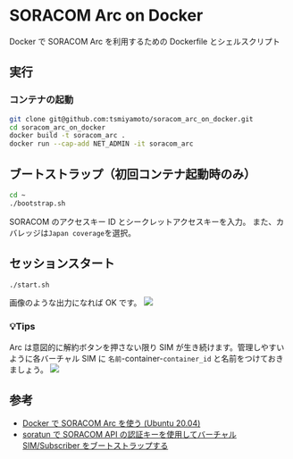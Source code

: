 # SORACOM Arc on Docker

Docker で SORACOM Arc を利用するための Dockerfile とシェルスクリプト

## 実行

### コンテナの起動

```bash
git clone git@github.com:tsmiyamoto/soracom_arc_on_docker.git
cd soracom_arc_on_docker
docker build -t soracom_arc .
docker run --cap-add NET_ADMIN -it soracom_arc
```

## ブートストラップ（初回コンテナ起動時のみ）

```bash
cd ~
./bootstrap.sh
```

SORACOM のアクセスキー ID とシークレットアクセスキーを入力。
また、カバレッジは`Japan coverage`を選択。

## セッションスタート

```bash
./start.sh
```

画像のような出力になれば OK です。
![](https://docs.google.com/drawings/d/e/2PACX-1vS4Q2vUd5I5nQDahB4tiDLp9OgVhZ8o7byKW9pnqGP7X9IZ6L0xze8PmKqS8bhR8gOIzhP0RN9wPaBn/pub?w=959&h=419)

### 💡Tips

Arc は意図的に解約ボタンを押さない限り SIM が生き続けます。管理しやすいように各バーチャル SIM に `名前`-container-`container_id` と名前をつけておきましょう。
![](https://docs.google.com/drawings/d/e/2PACX-1vROJONZeE3EqJo_sCZgx1l5XTbFYFYtfunMQEGS9WadTmdUAqPXR_Oy3yTeyw99WAQ5MCl7yXQh2GL3/pub?w=801&h=138)

## 参考

- [Docker で SORACOM Arc を使う (Ubuntu 20.04)
  ](https://qiita.com/tik26/items/9cb8191ecb937a68e124)
- [soratun で SORACOM API の認証キーを使用してバーチャル SIM/Subscriber をブートストラップする](https://users.soracom.io/ja-jp/docs/arc/bootstrap-authkey/)
